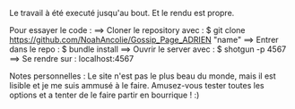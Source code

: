 Le travail à été executé jusqu'au bout. Et le rendu est propre. 

Pour essayer le code : 
==> Cloner le repository avec : $ git clone https://github.com/NoahAncolie/Gossip_Page_ADRIEN "name"
==> Entrer dans le repo : $ bundle install
==> Ouvrir le server avec : $ shotgun -p 4567
==> Se rendre sur : localhost:4567


Notes personnelles :
Le site n'est pas le plus beau du monde, mais il est lisible et je me suis ammusé à le faire.
Amusez-vous tester toutes les options et a tenter de le faire partir en bourrique ! :)
